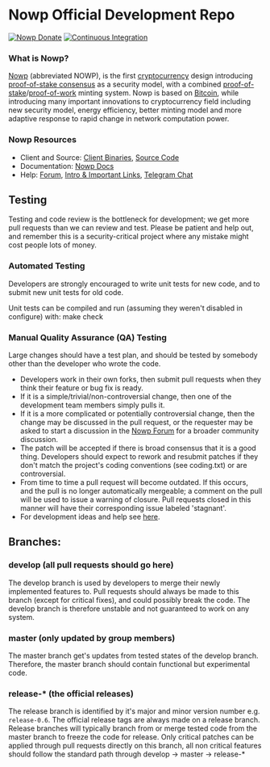 # Nowp Official Development Repo

[![Nowp Donate](https://badgen.net/badge/nowp/Donate/green?icon=https://raw.githubusercontent.com/nowp/media/84710cca6c3c8d2d79676e5260cc8d1cd729a427/Nowp%202020%20Logo%20Files/01.%20Icon%20Only/Inside%20Circle/Transparent/Green%20Icon/nowp-icon-green-transparent.svg)](https://chainz.cryptoid.info/nowp/address.dws?p92W3t7YkKfQEPDb7cG9jQ6iMh7cpKLvwK)
[![Continuous Integration](https://github.com/NowputFinance/nowp/actions/workflows/build.yml/badge.svg?branch=master)](https://github.com/NowputFinance/nowp/actions/workflows/build.yml)

### What is Nowp?
[Nowp](https://nowput..finance) (abbreviated NOWP), is the first [cryptocurrency](https://en.wikipedia.org/wiki/Cryptocurrency) design introducing [proof-of-stake consensus](https://nowput.org/resources#whitepaper) as a security model, with a combined [proof-of-stake](https://nowput.org/resources#whitepaper)/[proof-of-work](https://en.wikipedia.org/wiki/Proof-of-work_system) minting system. Nowp is based on [Bitcoin](https://bitcoin.org), while introducing many important innovations to cryptocurrency field including new security model, energy efficiency, better minting model and more adaptive response to rapid change in network computation power.
### Nowp Resources
* Client and Source:
[Client Binaries](https://github.com/NowputFinance/nowp/releases),
[Source Code](https://github.com/NowputFinance/nowp)
* Documentation: [Nowp Docs](https://docs.nowput.org)
* Help: 
[Forum](https://talk.nowput.org),
[Intro & Important Links](https://talk.nowput.org/t/what-is-nowp-intro-important-links/2889),
[Telegram Chat](https://t.me/nowp)

Testing
-------

Testing and code review is the bottleneck for development; we get more pull
requests than we can review and test. Please be patient and help out, and
remember this is a security-critical project where any mistake might cost people
lots of money.

### Automated Testing

Developers are strongly encouraged to write unit tests for new code, and to submit new unit tests for old code.

Unit tests can be compiled and run (assuming they weren't disabled in configure) with:
  make check

### Manual Quality Assurance (QA) Testing

Large changes should have a test plan, and should be tested by somebody other than the developer who wrote the code.

* Developers work in their own forks, then submit pull requests when they think their feature or bug fix is ready.
* If it is a simple/trivial/non-controversial change, then one of the development team members simply pulls it.
* If it is a more complicated or potentially controversial change, then the change may be discussed in the pull request, or the requester may be asked to start a discussion in the [Nowp Forum](https://talk.nowput.org) for a broader community discussion. 
* The patch will be accepted if there is broad consensus that it is a good thing. Developers should expect to rework and resubmit patches if they don't match the project's coding conventions (see coding.txt) or are controversial.
* From time to time a pull request will become outdated. If this occurs, and the pull is no longer automatically mergeable; a comment on the pull will be used to issue a warning of closure.  Pull requests closed in this manner will have their corresponding issue labeled 'stagnant'.
* For development ideas and help see [here](https://talk.nowput.org/c/protocol).

## Branches:

### develop (all pull requests should go here)
The develop branch is used by developers to merge their newly implemented features to.
Pull requests should always be made to this branch (except for critical fixes), and could possibly break the code.
The develop branch is therefore unstable and not guaranteed to work on any system.

### master (only updated by group members)
The master branch get's updates from tested states of the develop branch.
Therefore, the master branch should contain functional but experimental code.

### release-* (the official releases)
The release branch is identified by it's major and minor version number e.g. `release-0.6`.
The official release tags are always made on a release branch.
Release branches will typically branch from or merge tested code from the master branch to freeze the code for release.
Only critical patches can be applied through pull requests directly on this branch, all non critical features should follow the standard path through develop -> master -> release-*


